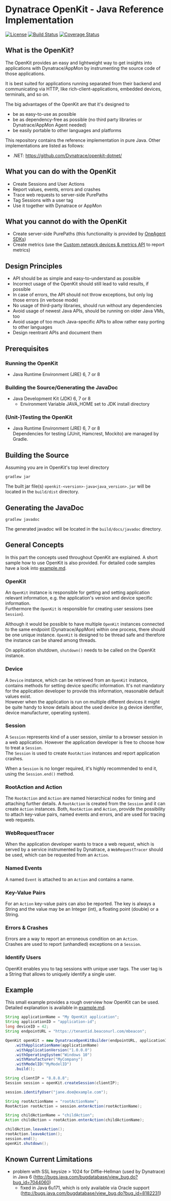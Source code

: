 # Dynatrace OpenKit - Java Reference Implementation

[![License](https://img.shields.io/badge/License-Apache%202.0-blue.svg)](https://opensource.org/licenses/Apache-2.0)
[![Build Status](https://travis-ci.org/Dynatrace/openkit-java.svg?branch=release%2F1.2)](https://travis-ci.org/Dynatrace/openkit-java)
[![Coverage Status](https://coveralls.io/repos/github/Dynatrace/openkit-java/badge.svg?branch=release%2F1.2)](https://coveralls.io/github/Dynatrace/openkit-java?branch=release%2F1.2)

## What is the OpenKit?

The OpenKit provides an easy and lightweight way to get insights into applications with Dynatrace/AppMon by instrumenting the source code of those applications.

It is best suited for applications running separated from their backend and communicating via HTTP, like rich-client-applications, embedded devices, terminals, and so on.

The big advantages of the OpenKit are that it's designed to
* be as easy-to-use as possible
* be as dependency-free as possible (no third party libraries or Dynatrace/AppMon Agent needed)
* be easily portable to other languages and platforms

This repository contains the reference implementation in pure Java. Other implementations are listed as follows:
* .NET: https://github.com/Dynatrace/openkit-dotnet/

## What you can do with the OpenKit
* Create Sessions and User Actions
* Report values, events, errors and crashes
* Trace web requests to server-side PurePaths
* Tag Sessions with a user tag
* Use it together with Dynatrace or AppMon

## What you cannot do with the OpenKit
* Create server-side PurePaths (this functionality is provided by [OneAgent SDKs](https://github.com/Dynatrace/OneAgent-SDK))
* Create metrics (use the [Custom network devices & metrics API](https://www.dynatrace.com/support/help/dynatrace-api/timeseries/what-does-the-custom-network-devices-and-metrics-api-provide/) to report metrics)

## Design Principles
* API should be as simple and easy-to-understand as possible
* Incorrect usage of the OpenKit should still lead to valid results, if possible
* In case of errors, the API should not throw exceptions, but only log those errors (in verbose mode)
* No usage of third-party libraries, should run without any dependencies
* Avoid usage of newest Java APIs, should be running on older Java VMs, too
* Avoid usage of too much Java-specific APIs to allow rather easy porting to other languages
* Design reentrant APIs and document them

## Prerequisites

### Running the OpenKit
* Java Runtime Environment (JRE) 6, 7 or 8

### Building the Source/Generating the JavaDoc
* Java Development Kit (JDK) 6, 7 or 8
  * Environment Variable JAVA_HOME set to JDK install directory

### (Unit-)Testing the OpenKit
* Java Runtime Environment (JRE) 6, 7 or 8  
  Dependencies for testing (JUnit, Hamcrest, Mockito) are managed by Gradle.

## Building the Source

Assuming you are in OpenKit's top level directory  

```shell
gradlew jar
```

The built jar file(s) `openkit-<version>-java<java_version>.jar` will be located in the `build/dist` directory.

## Generating the JavaDoc

```shell
gradlew javadoc
```

The generated javadoc will be located in the `build/docs/javadoc` directory.

## General Concepts

In this part the concepts used throughout OpenKit are explained. A short sample how to use OpenKit is
also provided. For detailed code samples have a look into [example.md](docs/example.md).

### OpenKit

An `OpenKit` instance is responsible for getting and setting application relevant information, e.g.
the application's version and device specific information.  
Furthermore the `OpenKit` is responsible for creating user sessions (see `Session`).
  
Although it would be possible to have multiple `OpenKit` instances connected to the same endpoint
(Dynatrace/AppMon) within one process, there should be one unique instance. `OpenKit` is designed to be
thread safe and therefore the instance can be shared among threads.  

On application shutdown, `shutdown()` needs to be called on the OpenKit instance.

### Device

A `Device` instance, which can be retrieved from an `OpenKit` instance, contains methods
for setting device specific information. It's not mandatory for the application developer to
provide this information, reasonable default values exist.  
However when the application is run on multiple different devices it might be quite handy
to know details about the used device (e.g device identifier, device manufacturer, operating system).

### Session

A `Session` represents kind of a user session, similar to a browser session in a web application.
However the application developer is free to choose how to treat a `Session`.  
The `Session` is used to create `RootAction` instances and report application crashes.  

When a `Session` is no longer required, it's highly recommended to end it, using the `Session.end()` method. 

### RootAction and Action

The `RootAction` and `Action` are named hierarchical nodes for timing and attaching further details.
A `RootAction` is created from the `Session` and it can create `Action` instances. Both, `RootAction` and
`Action`, provide the possibility to attach key-value pairs, named events and errors, and are used 
for tracing web requests.

### WebRequestTracer

When the application developer wants to trace a web request, which is served by a service 
instrumented by Dynatrace, a `WebRequestTracer` should be used, which can be
requested from an `Action`.  

### Named Events

A named `Event` is attached to an `Action` and contains a name.

### Key-Value Pairs

For an `Action` key-value pairs can also be reported. The key is always a String
and the value may be an Integer (int), a floating point (double) or a String.

### Errors & Crashes

Errors are a way to report an erroneous condition on an `Action`.  
Crashes are used to report (unhandled) exceptions on a `Session`.

### Identify Users

OpenKit enables you to tag sessions with unique user tags. The user tag is a String 
that allows to uniquely identify a single user.

## Example

This small example provides a rough overview how OpenKit can be used.  
Detailed explanation is available in [example.md](docs/example.md).

```java
String applicationName = "My OpenKit application";
String applicationID = "application-id";
long deviceID = 42;
String endpointURL = "https://tenantid.beaconurl.com/mbeacon";

OpenKit openKit = new DynatraceOpenKitBuilder(endpointURL, applicationID, deviceID)
    .withApplicationName(applicationName)
    .withApplicationVersion("1.0.0.0")
    .withOperatingSystem("Windows 10")
    .withManufacturer("MyCompany")
    .withModelID("MyModelID")
    .build();

String clientIP = "8.8.8.8";
Session session = openKit.createSession(clientIP);

session.identifyUser("jane.doe@example.com");

String rootActionName = "rootActionName";
RootAction rootAction = session.enterAction(rootActionName);

String childActionName = "childAction";
Action childAction = rootAction.enterAction(childActionName);

childAction.leaveAction();
rootAction.leaveAction();
session.end();
openKit.shutdown();
``` 

## Known Current Limitations
* problem with SSL keysize > 1024 for Diffie-Hellman (used by Dynatrace) in Java 6 (http://bugs.java.com/bugdatabase/view_bug.do?bug_id=7044060)
  * fixed in Java 6u171, which is only available via Oracle support (http://bugs.java.com/bugdatabase/view_bug.do?bug_id=8182231)
 
